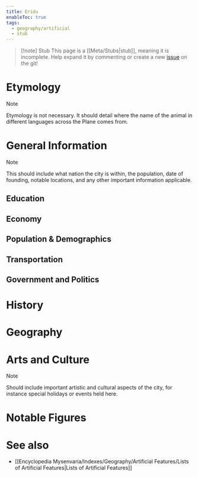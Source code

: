 ```yaml
---
title: Eridu
enableToc: true
tags:
  - geography/artificial
  - stub
---
```


> [!note] Stub
> This page is a [[Meta/Stubs|stub]], meaning it is incomplete. Help expand it by commenting or create a new [issue](https://github.com/RagtimeGal/quartz--encyclopedia-mysenvaria/issues/new/choose) on the git!


# Etymology

> [!note]
> Etymology is not necessary. It should detail where the name of the animal in different languages across the Plane comes from.
# General Information

> [!note]
> This should include what nation the city is within, the population, date of founding, notable locations, and any other important information applicable.
## Education

## Economy

## Population & Demographics

## Transportation

## Government and Politics

# History

# Geography

# Arts and Culture

> [!note]
> Should include important artistic and cultural aspects of the city, for instance special holidays or events held here.
# Notable Figures

# See also
- [[Encyclopedia Mysenvaria/Indexes/Geography/Artificial Features/Lists of Artificial Features|Lists of Artificial Features]]